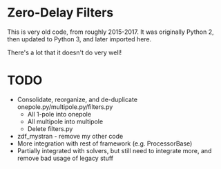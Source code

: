 # Zero-Delay Filters

This is very old code, from roughly 2015-2017. It was originally Python 2, then updated to Python 3, and later imported here.

There's a lot that it doesn't do very well!

# TODO

* Consolidate, reorganize, and de-duplicate onepole.py/multipole.py/filters.py
  * All 1-pole into onepole
  * All multipole into multipole
  * Delete filters.py
* zdf_mystran - remove my other code 
* More integration with rest of framework (e.g. ProcessorBase)
* Partially integrated with solvers, but still need to integrate more, and remove bad usage of legacy stuff
